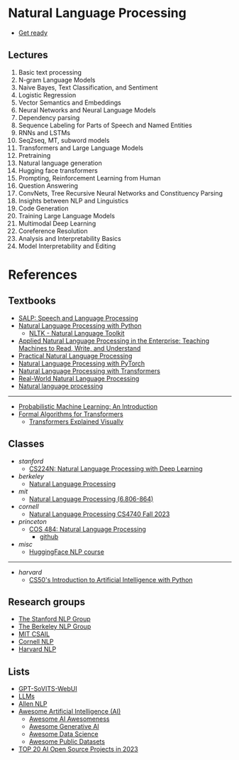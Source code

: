 # Natural Language Processing

- [Get ready](./pre.md)

## Lectures
1. Basic text processing
2. N-gram Language Models
3. Naive Bayes, Text Classification, and Sentiment
4. Logistic Regression
5. Vector Semantics and Embeddings
6. Neural Networks and Neural Language Models
7. Dependency parsing
8. Sequence Labeling for Parts of Speech and Named Entities	
9. RNNs and LSTMs
10. Seq2seq, MT, subword models
11. Transformers and Large Language Models
12. Pretraining
13. Natural language generation
14. Hugging face transformers
15. Prompting, Reinforcement Learning from Human
16. Question Answering
17. ConvNets, Tree Recursive Neural Networks and Constituency Parsing
18. Insights between NLP and Linguistics
19. Code Generation
20. Training Large Language Models 
21. Multimodal Deep Learning
22. Coreference Resolution
23. Analysis and Interpretability Basics
24. Model Interpretability and Editing


# References
## Textbooks
- [SALP: Speech and Language Processing](https://web.stanford.edu/~jurafsky/slp3/)
- [Natural Language Processing with Python](https://www.nltk.org/book/)
  - [NLTK - Natural Language Toolkit](https://www.nltk.org/)
- [Applied Natural Language Processing in the Enterprise: Teaching Machines to Read, Write, and Understand ](https://github.com/nlpbook/nlpbook)
- [Practical Natural Language Processing](https://github.com/practical-nlp/practical-nlp-code)
- [Natural Language Processing with PyTorch](https://github.com/delip/PyTorchNLPBook)
- [Natural Language Processing with Transformers](https://github.com/nlp-with-transformers/notebooks)
- [Real-World Natural Language Processing](https://github.com/mhagiwara/realworldnlp)
- [Natural language processing](https://github.com/jacobeisenstein/gt-nlp-class/blob/master/notes/eisenstein-nlp-notes.pdf)
- ---
- [Probabilistic Machine Learning: An Introduction](https://probml.github.io/pml-book/book1.html)
- [Formal Algorithms for Transformers](https://arxiv.org/pdf/2207.09238)
  - [Transformers Explained Visually](https://towardsdatascience.com/transformers-explained-visually-part-1-overview-of-functionality-95a6dd460452)

## Classes
- *stanford*
  - [CS224N: Natural Language Processing with Deep Learning](https://web.stanford.edu/class/archive/cs/cs224n/cs224n.1234/index.html)
- *berkeley*
  - [Natural Language Processing](https://people.ischool.berkeley.edu/~dbamman/nlp20.html)
- *mit*
  - [Natural Language Processing (6.806-864)](https://www.mit.edu/~jda/teaching/6.864/)
- *cornell*
  - [Natural Language Processing CS4740 Fall 2023](https://cornell-cs4740-2023fa.vercel.app/)
- *princeton*
  - [COS 484: Natural Language Processing](https://www.cs.princeton.edu/courses/archive/fall19/cos484/)
    - [github](https://princeton-nlp.github.io/cos484/)
- *misc*
  - [HuggingFace NLP course](https://huggingface.co/learn/nlp-course)
- ---
- *harvard*
  - [CS50's Introduction to Artificial Intelligence with Python](https://cs50.harvard.edu/ai)


## Research groups
- [The Stanford NLP Group](https://nlp.stanford.edu/)
- [The Berkeley NLP Group](https://nlp.cs.berkeley.edu/)
- [MIT CSAIL](https://www.csail.mit.edu/)
- [Cornell NLP](https://nlp.cornell.edu/)
- [Harvard NLP](https://nlp.seas.harvard.edu/)

## Lists
- [GPT-SoVITS-WebUI](https://github.com/RVC-Boss/GPT-SoVITS)
- [LLMs](https://lmsys.org/)
- [Allen NLP](https://github.com/allenai/allennlp)
- [Awesome Artificial Intelligence (AI)](https://project-awesome.org/owainlewis/awesome-artificial-intelligence)
  - [Awesome AI Awesomeness](https://github.com/amusi/awesome-ai-awesomeness)
  - [Awesome Generative AI](https://github.com/steven2358/awesome-generative-ai)
  - [Awesome Data Science](https://github.com/academic/awesome-datascience)
  - [Awesome Public Datasets](https://github.com/awesomedata/awesome-public-datasets)
- [TOP 20 AI Open Source Projects in 2023](https://web3.career/learn-web3/top-ai-open-source-projects)
